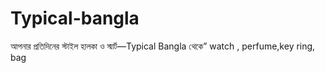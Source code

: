 # Typical-bangla
আপনার প্রতিদিনের স্টাইল হালকা ও স্মার্ট—Typical Bangla থেকে” watch , perfume,key ring, bag 
